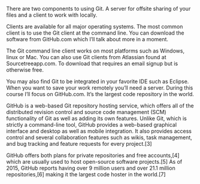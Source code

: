 There are two components to using Git. A server for offsite sharing of your files and a client to work with locally. 

Clients are available for all major operating systems.  The most common client is to use the Git client at the command line. You can download the software from GitHub.com which I’ll talk about more in a moment. 

The Git command line client works on most platforms such as Windows, linux or Mac.
You can also use Git clients from Atlassian found at Sourcetreeapp.com. To download that requires an email signup but is otherwise free.

You may also find Git to be integrated in your favorite IDE such as Eclipse.
When you want to save your work remotely you’ll need a server. During this course I’ll focus on GitHub.com. It’s the largest code repository in the world.

GitHub is a web-based Git repository hosting service, which offers all of the distributed revision control and source code management (SCM) functionality of Git as well as adding its own features. 
Unlike Git, which is strictly a command-line tool, GitHub provides a web-based graphical interface and desktop as well as mobile integration. It also provides access control and several collaboration features such as wikis, task management, and bug tracking and feature requests for every project.[3]

GitHub offers both plans for private repositories and free accounts,[4] which are usually used to host open-source software projects.[5] As of 2015, GitHub reports having over 9 million users and over 21.1 million repositories,[6] making it the largest code hoster in the world.[7]
